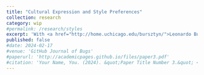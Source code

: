 ```yaml
---
title: "Cultural Expression and Style Preferences"
collection: research
category: wip
#permalink: /research/styles
excerpt: 'With <a href="http://home.uchicago.edu/bursztyn/">Leonardo Bursztyn</a> (University of Chicago), <a href="https://www.jvoth.com/">Hans-Joachim Voth</a> (University of Zurich), and <a href="https://yanagizawadrott.com/">David Yanagizawa-Drott</a> (University of Zurich)'
published: false
#date: 2024-02-17
#venue: 'GitHub Journal of Bugs'
#paperurl: 'http://academicpages.github.io/files/paper3.pdf'
#citation: 'Your Name, You. (2024). &quot;Paper Title Number 3.&quot; <i>GitHub Journal of Bugs</i>. 1(3).'
---
```

